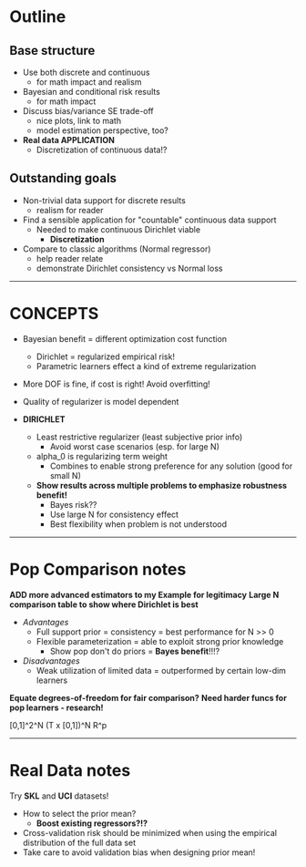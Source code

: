 # Outline

## Base structure
- Use both discrete and continuous
  - for math impact and realism
- Bayesian and conditional risk results
  - for math impact
- Discuss bias/variance SE trade-off
  - nice plots, link to math
  - model estimation perspective, too?
- **Real data APPLICATION**
  - Discretization of continuous data!?


## Outstanding goals
- Non-trivial data support for discrete results
  - realism for reader
- Find a sensible application for "countable" continuous data support
  - Needed to make continuous Dirichlet viable
    - **Discretization**
- Compare to classic algorithms (Normal regressor)
  - help reader relate
  - demonstrate Dirichlet consistency vs Normal loss


---
# CONCEPTS
- Bayesian benefit = different optimization cost function
  - Dirichlet = regularized empirical risk!
  - Parametric learners effect a kind of extreme regularization
- More DOF is fine, if cost is right! Avoid overfitting!
- Quality of regularizer is model dependent

- **DIRICHLET**
  - Least restrictive regularizer (least subjective prior info)
    - Avoid worst case scenarios (esp. for large N)
  - alpha_0 is regularizing term weight
    - Combines to enable strong preference for any solution (good for small N)
  - **Show results across multiple problems to emphasize robustness benefit!**
    - Bayes risk??
    - Use large N for consistency effect
    - Best flexibility when problem is not understood


---
# Pop Comparison notes
**ADD more advanced estimators to my Example for legitimacy**
**Large N comparison table to show where Dirichlet is best**

- *Advantages*
  - Full support prior = consistency = best performance for N >> 0
  - Flexible parameterization = able to exploit strong prior knowledge
    - Show pop don't do priors = **Bayes benefit**!!!?
- *Disadvantages*
  - Weak utilization of limited data = outperformed by certain low-dim learners

**Equate degrees-of-freedom for fair comparison?**
**Need harder funcs for pop learners - research!**

[0,1]^2^N
(T x [0,1])^N
R^p


---
# Real Data notes
Try **SKL** and **UCI** datasets!

- How to select the prior mean?
  - **Boost existing regressors?!?**
- Cross-validation risk should be minimized when using the empirical distribution of the full data set
- Take care to avoid validation bias when designing prior mean!
